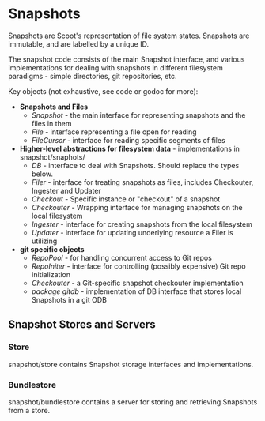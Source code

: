 # Snapshots

Snapshots are Scoot's representation of file system states. Snapshots are immutable,
and are labelled by a unique ID.

The snapshot code consists of the main Snapshot interface, and various implementations
for dealing with snapshots in different filesystem paradigms - simple directories, git
repositories, etc.

Key objects (not exhaustive, see code or godoc for more):
* __Snapshots and Files__
  * _Snapshot_ - the main interface for representing snapshots and the files in them
  * _File_ - interface representing a file open for reading
  * _FileCursor_ - interface for reading specific segments of files
* __Higher-level abstractions for filesystem data__ - implementations in snapshot/snaphots/
  * _DB_ - interface to deal with Snapshots. Should replace the types below.
  * _Filer_ - interface for treating snapshots as files, includes Checkouter, Ingester and Updater
  * _Checkout_ - Specific instance or "checkout" of a snapshot
  * _Checkouter_ - Wrapping interface for managing snapshots on the local filesystem
  * _Ingester_ - interface for creating snapshots from the local filesystem
  * _Updater_ - interface for updating underlying resource a Filer is utilizing
* __git specific objects__
    * _RepoPool_ - for handling concurrent access to Git repos
    * _RepoIniter_ - interface for controlling (possibly expensive) Git repo initialization
    * _Checkouter_ - a Git-specific snapshot checkouter implementation
  * _package gitdb_ - implementation of DB interface that stores local Snapshots in a git ODB

## Snapshot Stores and Servers

### Store
snapshot/store contains Snapshot storage interfaces and implementations.

### Bundlestore
snapshot/bundlestore contains a server for storing and retrieving Snapshots from a store.
